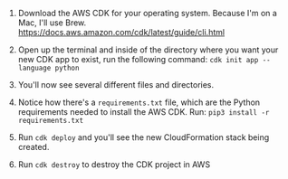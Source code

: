 1. Download the AWS CDK for your operating system. Because I'm on a Mac, I'll use Brew.
https://docs.aws.amazon.com/cdk/latest/guide/cli.html

2. Open up the terminal and inside of the directory where you want your new CDK app to exist, run the following command:
`cdk init app --language python`

3. You'll now see several different files and directories.

4. Notice how there's a `requirements.txt` file, which are the Python requirements needed to install the AWS CDK. Run:
`pip3 install -r requirements.txt`

4. Run `cdk deploy` and you'll see the new CloudFormation stack being created.

5. Run `cdk destroy` to destroy the CDK project in AWS